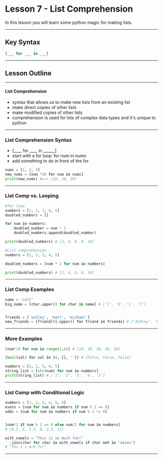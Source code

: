 # Lesson 7 - List Comprehension
In this lesson you will learn some python magic for making lists.

----

## Key Syntax

```python
[___ for ___ in ___]
```


----

## Lesson Outline


---

#### List Comprehension
- syntax that allows us to make new lists from an existing list
- make direct copies of other lists
- make modified copies of other lists
- comprehension is used for lots of complex data types and it's unique to python


---

### List Comprehension Syntax
- [____ for ____ in ______]
- start with a for loop: for num in nums
- add something to do in front of the for

```python
nums = [1, 2, 3]
new_nums = [num *10 for num in nums]
print(new_nums) #==> [10, 20, 30]
```


---

### List Comp vs. Looping
```python
#for loop
numbers = [1, 2, 3, 4, 5]
doubled_numbers = []

for num in numbers:
    doubled_number = num * 2
    doubled_numbers.append(doubled_number)

print(doubled_numbers) # [2, 4, 6, 8, 10]

#List comprehension
numbers = [1, 2, 3, 4, 5]

doubled_numbers = [num * 2 for num in numbers]

print(doubled_numbers) # [2, 4, 6, 8, 10]
```


---

### List Comp Examples
```python
name = 'colt'
big_name = [char.upper() for char in name] # ['C', 'O', 'L', 'T']


friends = ['ashley', 'matt', 'michael']
new_friends = [friend[0].upper() for friend in friends] # ['Ashley', 'Matt', 'Michael']
```


---

### More Examples
```python
[num*10 for num in range(1,6)] # [10, 20, 30, 40, 50]

[bool(val) for val in [0, [], '']] # [False, False, False]

numbers = [1, 2, 3, 4, 5]
string_list = [str(num) for num in numbers]
print(string_list) # ['1', '2', '3', '4', '5']
```


---

### List Comp with Conditional Logic
```python
numbers = [1, 2, 3, 4, 5, 6]
evens = [num for num in numbers if num % 2 == 0]
odds = [num for num in numbers if num % 2 != 0]


[num*2 if num % 2 == 0 else num/2 for num in numbers] 
# [0.5, 4, 1.5, 8, 2.5, 12]

with_vowels = "This is so much fun!"
''.join(char for char in with_vowels if char not in "aeiou")
# "Ths s s mch fn!"
```


---
